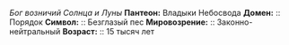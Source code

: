 *Бог возничий Солнца и Луны*
**Пантеон:** Владыки Небосвода
**Домен:** :: Порядок
**Символ:**        :: Безглазый пес
**Мировозрение:**   :: Законно-нейтральный
**Возраст:**     :: 15 тысяч лет
